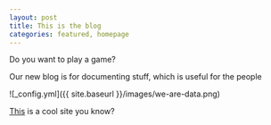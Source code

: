 ```yaml
---
layout: post
title: This is the blog
categories: featured, homepage
---
```


Do you want to play a game?   

Our new blog is for documenting stuff, which is useful for the people

![_config.yml]({{ site.baseurl }}/images/we-are-data.png)

[This](http://wearedata.watchdogs.com/) is a cool site you know?

<!-- The easiest way to make your first post is to edit this one. Go into /_posts/ and update the Hello World markdown file. For more instructions head over to the [Jekyll Now repository](https://github.com/barryclark/jekyll-now) on GitHub. -->
